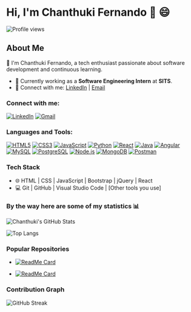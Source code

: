 # Hi, I'm Chanthuki Fernando 👋 😄

![Profile views](https://komarev.com/ghpvc/?username=kavifernando&label=Profile%20views&color=0e75b6&style=flat)

## About Me
🌱 I'm Chanthuki Fernando, a tech enthusiast passionate about software development and continuous learning.

- 💼 Currently working as a **Software Engineering Intern** at **SITS**.
- 🔗 Connect with me: [LinkedIn](https://www.linkedin.com/in/chanthuki-fernando-9a0008257/) | [Email](mailto:chanthukifernando.com)

### Connect with me:

[![LinkedIn](https://img.icons8.com/color/48/000000/linkedin.png)](https://www.linkedin.com/in/chanthuki-fernando-9a0008257/)
[![Gmail](https://img.icons8.com/color/48/000000/gmail.png)](mailto:chanthukifernando.com)


### Languages and Tools:
[![HTML5](https://img.icons8.com/color/48/000000/html-5.png)](https://developer.mozilla.org/en-US/docs/Web/HTML)
[![CSS3](https://img.icons8.com/color/48/000000/css3.png)](https://developer.mozilla.org/en-US/docs/Web/CSS)
[![JavaScript](https://img.icons8.com/color/48/000000/javascript.png)](https://developer.mozilla.org/en-US/docs/Web/JavaScript)
[![Python](https://img.icons8.com/color/48/000000/python.png)](https://www.python.org/)
[![React](https://img.icons8.com/color/48/000000/react-native.png)](https://reactjs.org/)
[![Java](https://img.icons8.com/color/48/000000/java-coffee-cup-logo.png)](https://www.java.com/)
[![Angular](https://img.icons8.com/color/48/000000/angularjs.png)](https://angular.io/)
[![MySQL](https://img.icons8.com/color/48/000000/mysql-logo.png)](https://www.mysql.com/)
[![PostgreSQL](https://img.icons8.com/color/48/000000/postgreesql.png)](https://www.postgresql.org/)
[![Node.js](https://img.icons8.com/color/48/000000/nodejs.png)](https://nodejs.org/)
[![MongoDB](https://img.icons8.com/color/48/000000/mongodb.png)](https://www.mongodb.com/)
[![Postman](https://img.icons8.com/dusk/48/000000/postman-api.png)](https://www.postman.com/)

<!-- Add more icons for your tech stack as needed -->

### Tech Stack
- 🌐 HTML | CSS | JavaScript | Bootstrap | jQuery | React
- 💻 Git | GitHub | Visual Studio Code | [Other tools you use]

### By the way here are some of my statistics 📊

![Chanthuki's GitHub Stats](https://github-readme-stats.vercel.app/api?username=kavifernando&show_icons=true&hide_border=true&theme=dark)

![Top Langs](https://github-readme-stats.vercel.app/api/top-langs/?username=kavifernando&langs_count=10&layout=compact&theme=dark&hide_border=true)

### Popular Repositories
- [![ReadMe Card](https://github-readme-stats.vercel.app/api/pin/?username=vish-mv&repo=HearLink&theme=dark)](https://github.com/vish-mv/HearLink)

- [![ReadMe Card](https://github-readme-stats.vercel.app/api/pin/?username=kavifernando&repo=anotherrepo&theme=dark)](https://github.com/kavifernando/anotherrepo)
<!-- List other popular repositories as needed -->

### Contribution Graph
![GitHub Streak](https://github-readme-streak-stats.herokuapp.com/?user=kavifernando&theme=dark)


